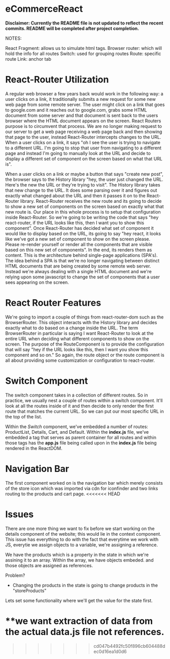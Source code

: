 # eCommerceReact


<b>Disclaimer: Currently the README file is not updated to reflect the recent commits. README will be completed after project completion.</b> 

NOTES: 

React Fragment: allows us to simulate html tags.
Browser router: which will hold the info for all routes
Switch: used for grouping routes
Route: specific route
Link: anchor tab

# React-Router Utilization

A regular web browser a few years back would work in the following way: a user clicks on a link, it traditionally submits a new request for some new web page from some remote server. The user might click on a link that goes to google.com and it reaches out to google.com, grabs some HTML document from some server and that document is sent back to the users browser where the HTML document appears on the screen. React Routers purpose is to circumvent that process. We are no longer making request to our server to get a web page receiving a web page back and then showing that page to the user, instead React-Router intercepts changes to the URL. When a user clicks on a link, it says "oh I see the user is trying to navigate to a different URL. I'm going to stop that user from navigating to a different page and instead I'm going to manually look at the URL and decide to display a different set of component on the screen based on what that URL is".

When a user clicks on a link or maybe a button that says "create new post", the browser says to the History library "hey, the user just changed the URL. Here's the new the URL or they're trying to visit". The History library takes that new change to the URL. It does some parsing over it and figures out exactly what changed about the URL and then it passes it on to the React-Router library. React-Router receives the new route and its going to decide to show a new set of components on the screen based on exactly what that new route is. Our place in this whole process is to setup that configuration inside React-Router. So we're going to be writing the code that says "hey react-router, if the URL looks like this, then I want you to show this component". Once React-Router has decided what set of component it would like to display based on the URL, its going to say "hey react, it looks like we've got a new set of component to show on the screen please. Please re-render yourself or render all the components that are visible based on this new set of components". In the end, its renders them as content. This is the architecture behind single-page applications (SPA's). The idea behind a SPA is that we're no longer navigating between distinct HTML documents that are being created by some remote web server. Instead we're always dealing with a single HTML document and we're relying upon some javascript to change the set of components that a user sees appearing on the screen.

# React Router Features

We're going to import a couple of things from react-router-dom such as the BrowserRouter. This object interacts with the History library and decides exactly what to do based on a change inside the URL. The term BrowserRouter in particular is saying I want React-Router to look at the entire URL when deciding what different components to show on the screen. The purpose of the RouteComponent is to provide the configuration that will say "hey if the URL looks like this, then I want you show this component and so on." So again, the route object or the route component is all about providing some customization or configuration to react-router.

# Switch Component

The switch component takes in a collection of different routes. So in practice, we usually nest a couple of routes within a switch component. It'll look at all the routes inside of it and then decide to only render the first route that matches the current URL. So we can put our most specific URL in the top of the list.

Within the *Switch* component, we've embedded a number of routes: ProductList, Details, Cart, and Default. Within the **index.js** file, we've embedded a **<router>** tag that serves as parent container for all routes and within those tags has the **app.js** file being called upon in the **index.js** file being rendered in the ReactDOM. 

# Navigation Bar

The first component worked on is the navigation bar which merely consists of the store icon which was imported via cdn for iconfinder and two links routing to the products and cart page. 
<<<<<<< HEAD

# Issues

There are one more thing we want to fix before we start working on the details component of the website; this would lie in the context component. This issue has everything to do with the fact that everytime we work with JS, everytie we assign objects to a variable, we're assigning a reference. 

We have the products which is a property in the state in which we're assining it to an array. Within the array, we have objects embeded. and those objects are assigned as references.

Problem?

- Changing the products in the state is going to change products in the "storeProducts"

Lets set some functionality where we'll get the value for the state first.

**we want extraction of data from the actual data.js file not references. 
=======
>>>>>>> cd047b4492fc50f896cb604488dec0d16ea1d0d6
